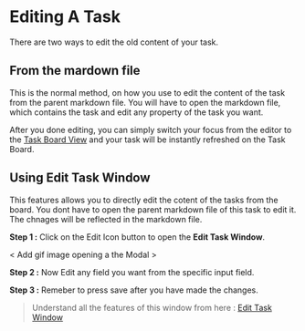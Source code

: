 # Editing A Task

There are two ways to edit the old content of your task.

## From the mardown file

This is the normal method, on how you use to edit the content of the task from the parent markdown file. You will have to open the markdown file, which contains the task and edit any property of the task you want.

After you done editing, you can simply switch your focus from the editor to the [Task Board View](Features/Task_Board_Pane.md) and your task will be instantly refreshed on the Task Board.

## Using Edit Task Window

This features allows you to directly edit the cotent of the tasks from the board. You dont have to open the parent markdown file of this task to edit it. The chnages will be reflected in the markdown file.

**Step 1 :** Click on the Edit Icon button to open the **Edit Task Window**.

< Add gif image opening a the Modal >

**Step 2 :** Now Edit any field you want from the specific input field.

**Step 3 :** Remeber to press save after you have made the changes.

> Understand all the features of this window from here : [Edit Task Window](EditTaskWindow.md)
